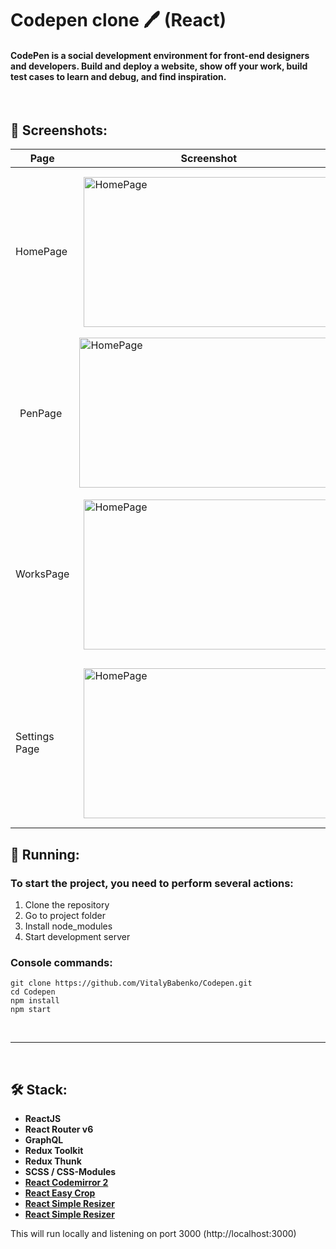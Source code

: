 # Codepen clone 🖊 (React)

#### CodePen is a social development environment for front-end designers and developers. Build and deploy a website, show off your work, build test cases to learn and debug, and find inspiration.

<br/>

## 📸 Screenshots:

<table>
  <thead >
    <tr>
      <th style='text-align:center' >Page</th>
      <th style='text-align:center' >Screenshot</th>
    </tr>
  </thead>
  <tbody>
    <tr>
      <td>HomePage</td>
      <td style='padding: 15px'><img src="https://github.com/VitalyBabenko/CodePen/blob/main/src/assets/screenshots/HomePage.png?raw=true" alt="HomePage" width="400" height="240"></td>
    </tr>
    <tr>
      <td style='padding: 15px' >PenPage</td>
      <td><img src="https://github.com/VitalyBabenko/CodePen/blob/main/src/assets/screenshots/PenPage.png?raw=true" alt="HomePage" width="400" height="240"></td>
    </tr>
    <tr>
      <td>WorksPage</td>
      <td style='padding: 15px' ><img src="https://github.com/VitalyBabenko/CodePen/blob/main/src/assets/screenshots/WorksPage.png?raw=true" alt="HomePage" width="400" height="240"></td>
    </tr>
    <tr>
      <td>Settings Page</td>
      <td style='padding: 15px' ><img src="https://github.com/VitalyBabenko/CodePen/blob/main/src/assets/screenshots/SettingsPage.png?raw=true" alt="HomePage" width="400" height="240"></td>
    </tr>
  </tbody>
</table>

## 🏃 Running:

### To start the project, you need to perform several actions:

1. Сlone the repository
2. Go to project folder
3. Install node_modules
4. Start development server


### Console commands:
```
git clone https://github.com/VitalyBabenko/Codepen.git
cd Codepen
npm install
npm start
```
<br/>

---

<br/>

## 🛠 Stack:

- **ReactJS**
- **React Router v6**
- **GraphQL**
- **Redux Toolkit**
- **Redux Thunk**
- **SCSS / CSS-Modules**
- **[React Codemirror 2](https://www.npmjs.com/package/react-codemirror2)**
- **[React Easy Crop](https://www.npmjs.com/package/react-easy-crop)**
- **[React Simple Resizer](https://www.npmjs.com/package/react-simple-resizer)**
- **[React Simple Resizer](https://www.npmjs.com/package/react-simple-resizer)**


This will run locally and listening on port 3000 (http://localhost:3000)
